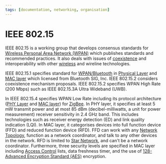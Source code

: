 ```yaml
---
tags: [documentation, networking, organisation]
---
```


# IEEE 802.15

IEEE 802.15 is a working group that develops consensus standards for
[Wireless Personal Area Network (WPAN)](202303292149.md) which publishes
standards and recommended practices. It also deals with issues of
[coexistence](202304271759.md) and interoperability with other
[wireless](202303301607.md) and wireline technologies.

IEEE 802.15.1 specifies standard for [WPAN/Bluetooth](202304212236.md) in
[Physical Layer](202206131647.md) and [MAC layer](202303301623.md) which
licensed from Bluetooth SIG, Inc. IEEE 802.15.2 considers coexistence mechanism
proposals. IEEE 802.15.2 specifies WPAN High Rate (200 Mbps) such as IEEE
802.15.3A Ultra Wideband (UWB).

In IEEE 802.15.4 specifies WPAN Low Rate including its protocol architecture
([PHY Layer](202206131647.md) and [MAC layer](202303301623.md)) for
[ZigBee](202304271806.md). In PHY layer, it specifies at least 5 mW transmit
power and at most 85 dBm (decibel-milliwatts, a unit for power measurement)
receiver sensitivity in 2.4 GHz band. This includes technologies such as
receiver energy detection (ED) and link quality indication (LQI). In MAC layer,
it categorises devices into full function device (FFD) and reduced function
device (RFD). FFD can work with any [Network Topology](202304211303.md),
function as a network coordinator, and talk to any other devices in the network.
RFD is limited to [Star Network](202304211316.md), and can't be a network
coordinator. Furthermore, three security levels are specified in MAC layer
including [Access Control](202210022203.md) lists, data freshness timer, and the
use of [128-Advanced Encryption Standard (AES)](202209012213.md) encryption.
